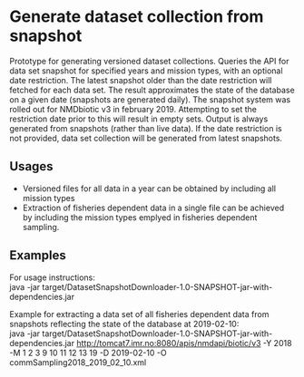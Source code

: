 # Generate dataset collection from snapshot

Prototype for generating versioned dataset collections. Queries the API for data set snapshot for specified years and mission types, with an optional date restriction.
The latest snapshot older than the date restriction will fetched for each data set. The result approximates the state of the database on a given date (snapshots are generated daily).
The snapshot system was rolled out for NMDbiotic v3 in february 2019. Attempting to set the restriction date prior to this will result in empty sets.
Output is always generated from snapshots (rather than live data). If the date restriction is not provided, data set collection will be generated from latest snapshots.

## Usages
* Versioned files for all data in a year can be obtained by including all mission types
* Extraction of fisheries dependent data in a single file can be achieved by including the mission types emplyed in fisheries dependent sampling.

## Examples
For usage instructions:  
java -jar target/DatasetSnapshotDownloader-1.0-SNAPSHOT-jar-with-dependencies.jar 

Example for extracting a data set of all fisheries dependent data from snapshots reflecting the state of the database at 2019-02-10:  
java -jar target/DatasetSnapshotDownloader-1.0-SNAPSHOT-jar-with-dependencies.jar http://tomcat7.imr.no:8080/apis/nmdapi/biotic/v3 -Y 2018 -M 1 2 3 9 10 11 12 13 19 -D 2019-02-10 -O commSampling2018_2019_02_10.xml